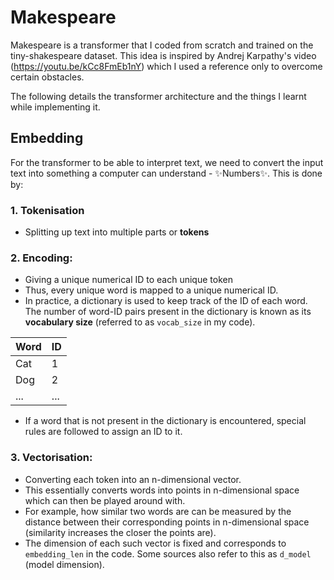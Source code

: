# Makespeare
Makespeare is a transformer that I coded from scratch and trained on the tiny-shakespeare dataset. This idea is inspired by Andrej Karpathy's video (https://youtu.be/kCc8FmEb1nY) which I used a reference only to overcome certain obstacles. 

The following details the transformer architecture and the things I learnt while implementing it.

## Embedding
For the transformer to be able to interpret text, we need to convert the input text into something a computer can understand - :sparkles:Numbers:sparkles:. This is done by:

### 1. Tokenisation
- Splitting up text into multiple parts or **tokens**
### 2. Encoding:
- Giving a unique numerical ID to each unique token
- Thus, every unique word is mapped to a unique numerical ID.
- In practice, a dictionary is used to keep track of the ID of each word. The number of word-ID pairs present in the dictionary is known as its **vocabulary size** (referred to as `vocab_size` in my code).
  
| Word  | ID |
| ------------- | ------------- |
| Cat  | 1  |
| Dog  | 2  |
| ... | ...|

- If a word that is not present in the dictionary is encountered, special rules are followed to assign an ID to it.
### 3. Vectorisation: 
- Converting each token into an n-dimensional vector.
- This essentially converts words into points in n-dimensional space which can then be played around with.
- For example, how similar two words are can be measured by the distance between their corresponding points in n-dimensional space (similarity increases the closer the points are).
- The dimension of each such vector is fixed and corresponds to `embedding_len` in the code. Some sources also refer to this as `d_model` (model dimension).

